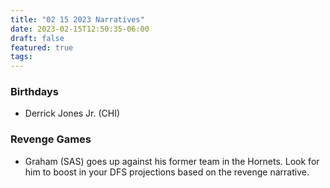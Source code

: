 ```yaml
---
title: "02 15 2023 Narratives"
date: 2023-02-15T12:50:35-06:00
draft: false
featured: true
tags: 
---
```


### Birthdays
- Derrick Jones Jr. (CHI)

### Revenge Games
- Graham (SAS) goes up against his former team in the Hornets. Look for him to boost in your DFS projections based on the revenge narrative.